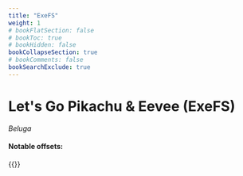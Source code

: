 ```yaml
---
title: "ExeFS"
weight: 1
# bookFlatSection: false
# bookToc: true
# bookHidden: false
bookCollapseSection: true
# bookComments: false
bookSearchExclude: true
---
```

# Let's Go Pikachu & Eevee (ExeFS)

*Beluga*

#### Notable offsets:

{{<csv-to-markdown file="data/beluga/exefs.csv">}}